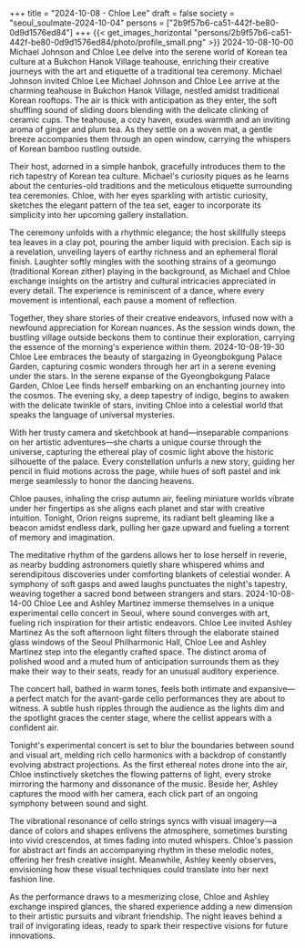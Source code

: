 +++
title = "2024-10-08 - Chloe Lee"
draft = false
society = "seoul_soulmate-2024-10-04"
persons = ["2b9f57b6-ca51-442f-be80-0d9d1576ed84"]
+++
{{< get_images_horizontal "persons/2b9f57b6-ca51-442f-be80-0d9d1576ed84/photo/profile_small.png" >}}
2024-10-08-10-00
Michael Johnson and Chloe Lee delve into the serene world of Korean tea culture at a Bukchon Hanok Village teahouse, enriching their creative journeys with the art and etiquette of a traditional tea ceremony.
Michael Johnson invited Chloe Lee
Michael Johnson and Chloe Lee arrive at the charming teahouse in Bukchon Hanok Village, nestled amidst traditional Korean rooftops. The air is thick with anticipation as they enter, the soft shuffling sound of sliding doors blending with the delicate clinking of ceramic cups. The teahouse, a cozy haven, exudes warmth and an inviting aroma of ginger and plum tea. As they settle on a woven mat, a gentle breeze accompanies them through an open window, carrying the whispers of Korean bamboo rustling outside.

Their host, adorned in a simple hanbok, gracefully introduces them to the rich tapestry of Korean tea culture. Michael's curiosity piques as he learns about the centuries-old traditions and the meticulous etiquette surrounding tea ceremonies. Chloe, with her eyes sparkling with artistic curiosity, sketches the elegant pattern of the tea set, eager to incorporate its simplicity into her upcoming gallery installation.

The ceremony unfolds with a rhythmic elegance; the host skillfully steeps tea leaves in a clay pot, pouring the amber liquid with precision. Each sip is a revelation, unveiling layers of earthy richness and an ephemeral floral finish. Laughter softly mingles with the soothing strains of a geomungo (traditional Korean zither) playing in the background, as Michael and Chloe exchange insights on the artistry and cultural intricacies appreciated in every detail. The experience is reminiscent of a dance, where every movement is intentional, each pause a moment of reflection.

Together, they share stories of their creative endeavors, infused now with a newfound appreciation for Korean nuances. As the session winds down, the bustling village outside beckons them to continue their exploration, carrying the essence of the morning's experience within them.
2024-10-08-19-30
Chloe Lee embraces the beauty of stargazing in Gyeongbokgung Palace Garden, capturing cosmic wonders through her art in a serene evening under the stars.
In the serene expanse of the Gyeongbokgung Palace Garden, Chloe Lee finds herself embarking on an enchanting journey into the cosmos. The evening sky, a deep tapestry of indigo, begins to awaken with the delicate twinkle of stars, inviting Chloe into a celestial world that speaks the language of universal mysteries.

With her trusty camera and sketchbook at hand—inseparable companions on her artistic adventures—she charts a unique course through the universe, capturing the ethereal play of cosmic light above the historic silhouette of the palace. Every constellation unfurls a new story, guiding her pencil in fluid motions across the page, while hues of soft pastel and ink merge seamlessly to honor the dancing heavens.

Chloe pauses, inhaling the crisp autumn air, feeling miniature worlds vibrate under her fingertips as she aligns each planet and star with creative intuition. Tonight, Orion reigns supreme, its radiant belt gleaming like a beacon amidst endless dark, pulling her gaze upward and fueling a torrent of memory and imagination.

The meditative rhythm of the gardens allows her to lose herself in reverie, as nearby budding astronomers quietly share whispered whims and serendipitous discoveries under comforting blankets of celestial wonder. A symphony of soft gasps and awed laughs punctuates the night's tapestry, weaving together a sacred bond between strangers and stars.
2024-10-08-14-00
Chloe Lee and Ashley Martinez immerse themselves in a unique experimental cello concert in Seoul, where sound converges with art, fueling rich inspiration for their artistic endeavors.
Chloe Lee invited Ashley Martinez
As the soft afternoon light filters through the elaborate stained glass windows of the Seoul Philharmonic Hall, Chloe Lee and Ashley Martinez step into the elegantly crafted space. The distinct aroma of polished wood and a muted hum of anticipation surrounds them as they make their way to their seats, ready for an unusual auditory experience.

The concert hall, bathed in warm tones, feels both intimate and expansive—a perfect match for the avant-garde cello performances they are about to witness. A subtle hush ripples through the audience as the lights dim and the spotlight graces the center stage, where the cellist appears with a confident air.

Tonight's experimental concert is set to blur the boundaries between sound and visual art, melding rich cello harmonics with a backdrop of constantly evolving abstract projections. As the first ethereal notes drone into the air, Chloe instinctively sketches the flowing patterns of light, every stroke mirroring the harmony and dissonance of the music. Beside her, Ashley captures the mood with her camera, each click part of an ongoing symphony between sound and sight.

The vibrational resonance of cello strings syncs with visual imagery—a dance of colors and shapes enlivens the atmosphere, sometimes bursting into vivid crescendos, at times fading into muted whispers. Chloe's passion for abstract art finds an accompanying rhythm in these melodic notes, offering her fresh creative insight. Meanwhile, Ashley keenly observes, envisioning how these visual techniques could translate into her next fashion line.

As the performance draws to a mesmerizing close, Chloe and Ashley exchange inspired glances, the shared experience adding a new dimension to their artistic pursuits and vibrant friendship. The night leaves behind a trail of invigorating ideas, ready to spark their respective visions for future innovations.
